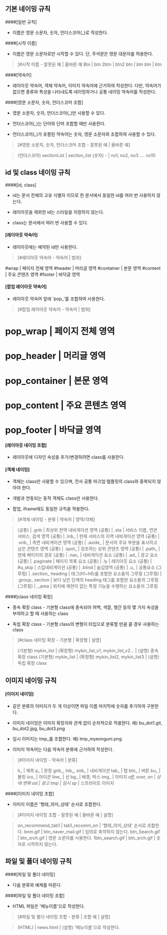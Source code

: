 기본 네이밍 규칙
-----------------

####[일반 규칙] 

 - 이름은 영문 소문자, 숫자, 언더스코어(_)로 작성한다.

####[시작 이름] 

 - 이름은 영문 소문자로만 시작할 수 있다. 단, 주석문은 영문 대문자를 허용한다.

>[#시작 이름 - 잘못된 예 | 올바른 예
 > Btn | btn
 2btn | btn2
 _btn | btn
 btn_ | btn

####[약속어]
 - 레이아웃 약속어, 객체 약속어, 이미지 약속어에 근거하여 작성한다. 다만, 약속어가 없으면 종류와 특성을 나타내도록 네이밍하거나 공통 네이밍 약속어를 작성한다.

####[영문 소문자, 숫자, 언더스코어 조합]

 - 영문 소문자, 숫자, 언더스코어(_)만 사용할 수 있다.

 - 언더스코어(_)는 단어와 단어 조합할 때만 사용한다.

 - 언더스코어(_)가 포함된 약속어는 숫자, 영문 소문자와 조합하여 사용할 수 있다.

>[#영문 소문자, 숫자, 언더스코어 조합 - 잘못된 예 | 올바른 예]

 >(언더스코어) sectionList | section_list
 (숫자)  -              | no1, no2, no3 …. no10

id 및 class 네이밍 규칙
---------------------

####[id, class]

 - id는 문서 전체의 고유 식별자 이므로 한 문서에서 동일한 id를 여러 번 사용하지 않는다.

 - 레이아웃을 제외한 id는 스타일을 지정하지 않는다.

 - class는 문서에서 여러 번 사용할 수 있다.

#### [레이아웃 약속어] 

 - 레이아웃에는 예약된 id만 사용한다.
 
>[#레이아웃 약속어 - 약속어 | 범위]

>
 #wrap | 페이지 전체 영역
 #header | 머리글 영역
 #container | 본문 영역
 #content | 주요 콘텐츠 영역
 #footer | 바닥글 영역

#### [팝업 레이아웃 약속어]
 - 레이아웃 약속어 앞에 'pop_'를 조합하여 사용한다.
 
>[#팝업 레이아웃 약속어 - 약속어 | 범위]

>
 # pop_wrap      |  페이지 전체 영역
 # pop_header    | 머리글 영역
 # pop_container | 본문 영역
 # pop_content   | 주요 콘텐츠 영역
 # pop_footer    | 바닥글 영역

#### [레이아웃 네이밍 조합] 

 - 레이아웃에 디자인 속성을 추가/변경하려면 class를 사용한다.

#### [객체 네이밍]

 - 객체는 class만 사용할 수 있으며, 전사 공통 마크업 템플릿의 class와 중복되지 않아야 한다.

 - 개발과 연동되는 동적 객체도 class만 사용한다.

 - 팝업, iframe에도 동일한 규칙을 적용한다.
  
>[#객체 네이밍 - 분류 | 약속어 | 영역/갹체]

 >(공통) | .gnb | 최상위 전역 내비게이션 영역
 (공통) | .sta | 서비스 이름, 연관 서비스, 검색 영역
 (공통) | .lnb_ | 현재 서비스의 지역 내비게이션 영역
 (공통) | .snb_ | 측면 내비게이션 영역
 (공통) | .aside_ | 문서의 주요 부분을 표시하고 남은 콘텐츠 영역
 (공통) | .spot_ | 강조하는 상위 콘텐츠 영역
 (공통) | .path_ | 현재 페이지의 경로
 (공통) | .nav_ | 내비게이션 요소
 (공통) | .ad_ | 광고 요소
 (공통) | .paginate | 페이지 목록 요소
 (공통) | .ly | 레이아웃 요소
 (공통) | #u_skip | 스킵네비게이션
 (공통) | .blind | 숨김영역
 (공통) | .u_ | 공통요소
 (그루핑) | .section_   heading | 태그(h1~h6)를 포함한 요소들의 그루핑
 (그루핑) | .group_ section | 보다 낮은 단계의 heading 태그를 포함한 요소들의 그루핑
 (그루핑) | ._area | 위치에 제한이 없는 특정 기능을 수행하는 요소들의 그루핑

####[class 네이밍 확장]

 - 종속 확장 class - 기본형 class에 종속되어 여백, 색깔, 행간 등의 몇 가지 속성을 부여하고 할 때 사용하는 class

 - 독립 확장 class - 기본형 class의 변형이 타입으로 분류할 만큼 클 경우 사용하는 class
 
>[#class 네이밍 확장 - 기본형 | 확장형 | 설명]

 >(기본형) mykin_list | (확장형) mykin_list_v1, mykin_list_v2... | (설명) 종속 확장  class
 (기본형) mykin_list | (확정형) mykin_list2, mykin_list3 | (설명) 독립 확장 class


이미지 네이밍 규칙
--------------

#### [이미지 네이밍]

 - 같은 분류의 이미지가 두 개 이상이면 파일 이름 마지막에 숫자를 추가하여 구분한다.
 
 - 이미지 네이밍은 이미지 확장자와 관계 없이 순차적으로 적용한다. 예) bu_dot1.git, 
 bu_dot2.jpg, bu_dot3.png

 - 임시 이미지는 tmp_를 조합한다. 예) tmp_myeonguni.png
  
 - 이미지 약속어는 다음 약속어 분류에 근거하여 작성한다.


>[#이미지 네이밍 - 약속어 | 분류]

 >h_ | 제목
 p_ | 문장
 gnb_, lnb_, snb_ | 내비게이션
 tab_ | 탭
 btn_ | 버튼
 bu_ | 볼릿
 ico_ | 아이콘
 line_ | 선
 bg_ | 배경, 박스
 img_ | 이미지
 _off, _over, _on | 상태 변화
 ad_ | 광고
 tmp_ | 임시
 sp_ | 스프라이트 이미지


####[이미지 네이밍 조합] 

 - 이미지 이름은 '형태_의미_상태' 순서로 조합한다.

>[#이미지 네이밍 조합 - 잘못된 예 | 올바른 예 | 설명]

 >on_recommend_tab1 | tab1_recomm_on | '형태_의미_상태' 순서로 조합한다.
 bnm.gif | btn_naver_mail.gif | 임의로 축약하지 않는다.
 btn_Search.gif | btn_srch.gif | 영문 소문자를 사용한다.
 1btn_search.gif | btn_srch.gif | 숫자로 시작하지 않는다.


파일 및 폴더 네이밍 규칙
--------------------
####[파일 및 폴더 네이밍]

 - 다음 분류와 예제를 따른다.



####[파일 및 폴더 네이밍 조합]

 - HTML 파일은 '메뉴이름'으로 작성한다.

>[#파일 및 폴더 네이밍 조합 - 분류 | 조합 예 | 설명]

 >(HTML) | news.html        | (설명)  '메뉴이름'으로 작성한다.



